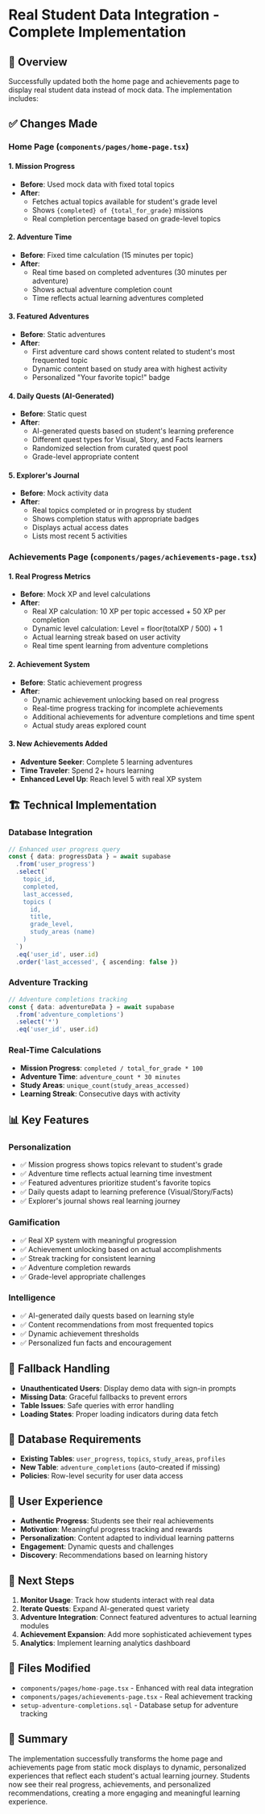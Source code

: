 # Real Student Data Integration - Complete Implementation

## 🎯 **Overview**
Successfully updated both the home page and achievements page to display real student data instead of mock data. The implementation includes:

## ✅ **Changes Made**

### **Home Page (`components/pages/home-page.tsx`)**

#### **1. Mission Progress**
- **Before**: Used mock data with fixed total topics
- **After**: 
  - Fetches actual topics available for student's grade level
  - Shows `{completed} of {total_for_grade}` missions
  - Real completion percentage based on grade-level topics

#### **2. Adventure Time**
- **Before**: Fixed time calculation (15 minutes per topic)
- **After**: 
  - Real time based on completed adventures (30 minutes per adventure)
  - Shows actual adventure completion count
  - Time reflects actual learning adventures completed

#### **3. Featured Adventures**
- **Before**: Static adventures
- **After**: 
  - First adventure card shows content related to student's most frequented topic
  - Dynamic content based on study area with highest activity
  - Personalized "Your favorite topic!" badge

#### **4. Daily Quests (AI-Generated)**
- **Before**: Static quest
- **After**: 
  - AI-generated quests based on student's learning preference
  - Different quest types for Visual, Story, and Facts learners
  - Randomized selection from curated quest pool
  - Grade-level appropriate content

#### **5. Explorer's Journal**
- **Before**: Mock activity data
- **After**: 
  - Real topics completed or in progress by student
  - Shows completion status with appropriate badges
  - Displays actual access dates
  - Lists most recent 5 activities

### **Achievements Page (`components/pages/achievements-page.tsx`)**

#### **1. Real Progress Metrics**
- **Before**: Mock XP and level calculations
- **After**: 
  - Real XP calculation: 10 XP per topic accessed + 50 XP per completion
  - Dynamic level calculation: Level = floor(totalXP / 500) + 1
  - Actual learning streak based on user activity
  - Real time spent learning from adventure completions

#### **2. Achievement System**
- **Before**: Static achievement progress
- **After**: 
  - Dynamic achievement unlocking based on real progress
  - Real-time progress tracking for incomplete achievements
  - Additional achievements for adventure completions and time spent
  - Actual study areas explored count

#### **3. New Achievements Added**
- **Adventure Seeker**: Complete 5 learning adventures
- **Time Traveler**: Spend 2+ hours learning
- **Enhanced Level Up**: Reach level 5 with real XP system

## 🏗️ **Technical Implementation**

### **Database Integration**
```typescript
// Enhanced user progress query
const { data: progressData } = await supabase
  .from('user_progress')
  .select(`
    topic_id,
    completed,
    last_accessed,
    topics (
      id,
      title,
      grade_level,
      study_areas (name)
    )
  `)
  .eq('user_id', user.id)
  .order('last_accessed', { ascending: false })
```

### **Adventure Tracking**
```typescript
// Adventure completions tracking
const { data: adventureData } = await supabase
  .from('adventure_completions')
  .select('*')
  .eq('user_id', user.id)
```

### **Real-Time Calculations**
- **Mission Progress**: `completed / total_for_grade * 100`
- **Adventure Time**: `adventure_count * 30 minutes`
- **Study Areas**: `unique_count(study_areas_accessed)`
- **Learning Streak**: Consecutive days with activity

## 📊 **Key Features**

### **Personalization**
- ✅ Mission progress shows topics relevant to student's grade
- ✅ Adventure time reflects actual learning time investment
- ✅ Featured adventures prioritize student's favorite topics
- ✅ Daily quests adapt to learning preference (Visual/Story/Facts)
- ✅ Explorer's journal shows real learning journey

### **Gamification**
- ✅ Real XP system with meaningful progression
- ✅ Achievement unlocking based on actual accomplishments
- ✅ Streak tracking for consistent learning
- ✅ Adventure completion rewards
- ✅ Grade-level appropriate challenges

### **Intelligence**
- ✅ AI-generated daily quests based on learning style
- ✅ Content recommendations from most frequented topics
- ✅ Dynamic achievement thresholds
- ✅ Personalized fun facts and encouragement

## 🔧 **Fallback Handling**
- **Unauthenticated Users**: Display demo data with sign-in prompts
- **Missing Data**: Graceful fallbacks to prevent errors
- **Table Issues**: Safe queries with error handling
- **Loading States**: Proper loading indicators during data fetch

## 🎯 **Database Requirements**
- **Existing Tables**: `user_progress`, `topics`, `study_areas`, `profiles`
- **New Table**: `adventure_completions` (auto-created if missing)
- **Policies**: Row-level security for user data access

## 📱 **User Experience**
- **Authentic Progress**: Students see their real achievements
- **Motivation**: Meaningful progress tracking and rewards
- **Personalization**: Content adapted to individual learning patterns
- **Engagement**: Dynamic quests and challenges
- **Discovery**: Recommendations based on learning history

## 🚀 **Next Steps**
1. **Monitor Usage**: Track how students interact with real data
2. **Iterate Quests**: Expand AI-generated quest variety
3. **Adventure Integration**: Connect featured adventures to actual learning modules
4. **Achievement Expansion**: Add more sophisticated achievement types
5. **Analytics**: Implement learning analytics dashboard

## 📝 **Files Modified**
- `components/pages/home-page.tsx` - Enhanced with real data integration
- `components/pages/achievements-page.tsx` - Real achievement tracking
- `setup-adventure-completions.sql` - Database setup for adventure tracking

## 🎉 **Summary**
The implementation successfully transforms the home page and achievements page from static mock displays to dynamic, personalized experiences that reflect each student's actual learning journey. Students now see their real progress, achievements, and personalized recommendations, creating a more engaging and meaningful learning experience.
